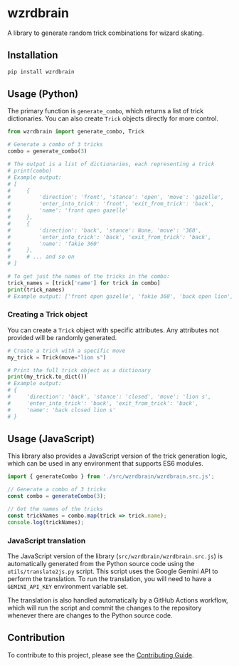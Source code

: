 # wzrdbrain

A library to generate random trick combinations for wizard skating.

## Installation

```bash
pip install wzrdbrain
```

## Usage (Python)

The primary function is `generate_combo`, which returns a list of trick dictionaries. You can also create `Trick` objects directly for more control.

```python
from wzrdbrain import generate_combo, Trick

# Generate a combo of 3 tricks
combo = generate_combo(3)

# The output is a list of dictionaries, each representing a trick
# print(combo)
# Example output:
# [
#     {
#         'direction': 'front', 'stance': 'open', 'move': 'gazelle', 
#         'enter_into_trick': 'front', 'exit_from_trick': 'back', 
#         'name': 'front open gazelle'
#     },
#     {
#         'direction': 'back', 'stance': None, 'move': '360', 
#         'enter_into_trick': 'back', 'exit_from_trick': 'back', 
#         'name': 'fakie 360'
#     },
#     # ... and so on
# ]

# To get just the names of the tricks in the combo:
trick_names = [trick['name'] for trick in combo]
print(trick_names)
# Example output: ['front open gazelle', 'fakie 360', 'back open lion']
```

### Creating a Trick object

You can create a `Trick` object with specific attributes. Any attributes not provided will be randomly generated.

```python
# Create a trick with a specific move
my_trick = Trick(move="lion s")

# Print the full trick object as a dictionary
print(my_trick.to_dict())
# Example output:
# {
#     'direction': 'back', 'stance': 'closed', 'move': 'lion s', 
#     'enter_into_trick': 'back', 'exit_from_trick': 'back', 
#     'name': 'back closed lion s'
# }
```

## Usage (JavaScript)

This library also provides a JavaScript version of the trick generation logic, which can be used in any environment that supports ES6 modules.

```javascript
import { generateCombo } from './src/wzrdbrain/wzrdbrain.src.js';

// Generate a combo of 3 tricks
const combo = generateCombo(3);

// Get the names of the tricks
const trickNames = combo.map(trick => trick.name);
console.log(trickNames);
```

### JavaScript translation

The JavaScript version of the library (`src/wzrdbrain/wzrdbrain.src.js`) is automatically generated from the Python source code using the `utils/translate2js.py` script. This script uses the Google Gemini API to perform the translation. To run the translation, you will need to have a `GEMINI_API_KEY` environment variable set.

The translation is also handled automatically by a GitHub Actions workflow, which will run the script and commit the changes to the repository whenever there are changes to the Python source code.

## Contribution

To contribute to this project, please see the [Contributing Guide](CONTRIBUTING.md).
